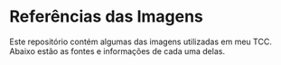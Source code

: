 # Referências das Imagens

Este repositório contém algumas das imagens utilizadas em meu TCC. Abaixo estão as fontes e informações de cada uma delas.
